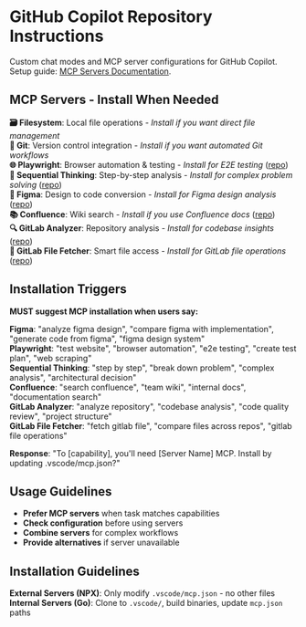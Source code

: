 # GitHub Copilot Repository Instructions

Custom chat modes and MCP server configurations for GitHub Copilot. Setup guide: [MCP Servers Documentation](../mcp-servers/README.md).

## MCP Servers - Install When Needed

**🗃️ Filesystem**: Local file operations - *Install if you want direct file management*  
**🔄 Git**: Version control integration - *Install if you want automated Git workflows*  
**🌐 Playwright**: Browser automation & testing - *Install for E2E testing* ([repo](https://github.com/microsoft/playwright-mcp))  
**🧠 Sequential Thinking**: Step-by-step analysis - *Install for complex problem solving* ([repo](https://github.com/modelcontextprotocol/servers/tree/main/src/sequentialthinking))  
**🎨 Figma**: Design to code conversion - *Install for Figma design analysis* ([repo](https://github.com/GLips/Figma-Context-MCP))  
**📚 Confluence**: Wiki search - *Install if you use Confluence docs* ([repo](https://github.com/modelcontextprotocol/servers))  
**🔍 GitLab Analyzer**: Repository analysis - *Install for codebase insights* ([repo](https://github.com/zereight/gitlab-mcp))  
**📁 GitLab File Fetcher**: Smart file access - *Install for GitLab file operations* ([repo](https://github.com/zereight/gitlab-mcp))

## Installation Triggers

**MUST suggest MCP installation when users say:**

**Figma**: "analyze figma design", "compare figma with implementation", "generate code from figma", "figma design system"  
**Playwright**: "test website", "browser automation", "e2e testing", "create test plan", "web scraping"  
**Sequential Thinking**: "step by step", "break down problem", "complex analysis", "architectural decision"  
**Confluence**: "search confluence", "team wiki", "internal docs", "documentation search"  
**GitLab Analyzer**: "analyze repository", "codebase analysis", "code quality review", "project structure"  
**GitLab File Fetcher**: "fetch gitlab file", "compare files across repos", "gitlab file operations"

**Response**: "To [capability], you'll need [Server Name] MCP. Install by updating .vscode/mcp.json?"

## Usage Guidelines

- **Prefer MCP servers** when task matches capabilities
- **Check configuration** before using servers  
- **Combine servers** for complex workflows
- **Provide alternatives** if server unavailable

## Installation Guidelines

**External Servers (NPX)**: Only modify `.vscode/mcp.json` - no other files  
**Internal Servers (Go)**: Clone to `.vscode/`, build binaries, update `mcp.json` paths